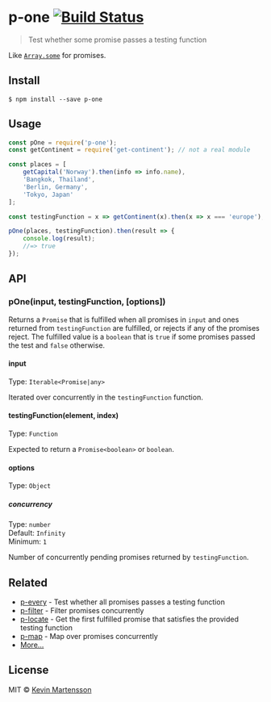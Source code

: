 # p-one [![Build Status](https://travis-ci.org/kevva/p-one.svg?branch=master)](https://travis-ci.org/kevva/p-one)

> Test whether some promise passes a testing function

Like [`Array.some`](https://developer.mozilla.org/en-US/docs/Web/JavaScript/Reference/Global_Objects/Array/some) for promises.

## Install

```
$ npm install --save p-one
```


## Usage

```js
const pOne = require('p-one');
const getContinent = require('get-continent'); // not a real module

const places = [
	getCapital('Norway').then(info => info.name),
	'Bangkok, Thailand',
	'Berlin, Germany',
	'Tokyo, Japan'
];

const testingFunction = x => getContinent(x).then(x => x === 'europe');

pOne(places, testingFunction).then(result => {
	console.log(result);
	//=> true
});
```


## API

### pOne(input, testingFunction, [options])

Returns a `Promise` that is fulfilled when all promises in `input` and ones returned from `testingFunction` are fulfilled, or rejects if any of the promises reject. The fulfilled value is a `boolean` that is `true` if some promises passed the test and `false` otherwise.

#### input

Type: `Iterable<Promise|any>`

Iterated over concurrently in the `testingFunction` function.

#### testingFunction(element, index)

Type: `Function`

Expected to return a `Promise<boolean>` or `boolean`.

#### options

Type: `Object`

##### concurrency

Type: `number`<br>
Default: `Infinity`<br>
Minimum: `1`

Number of concurrently pending promises returned by `testingFunction`.


## Related

* [p-every](https://github.com/kevva/p-every) - Test whether all promises passes a testing function
* [p-filter](https://github.com/sindresorhus/p-filter) - Filter promises concurrently
* [p-locate](https://github.com/sindresorhus/p-locate) - Get the first fulfilled promise that satisfies the provided testing function
* [p-map](https://github.com/sindresorhus/p-map) - Map over promises concurrently
* [More…](https://github.com/sindresorhus/promise-fun)


## License

MIT © [Kevin Martensson](http://github.com/kevva)

